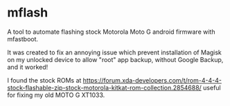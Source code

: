 # mflash
A tool to automate flashing stock Motorola Moto G android firmware with mfastboot.

It was created to fix an annoying issue which prevent installation of Magisk on my unlocked device to allow "root" app backup, without Google Backup, and it worked!

I found the stock ROMs at https://forum.xda-developers.com/t/rom-4-4-4-stock-flashable-zip-stock-motorola-kitkat-rom-collection.2854688/ useful for fixing my old MOTO G XT1033.

